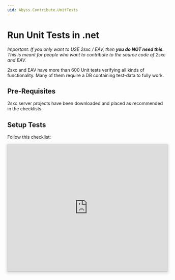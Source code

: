 ```yaml
---
uid: Abyss.Contribute.UnitTests
---
```


# Run Unit Tests in .net

_Important: If you only want to USE 2sxc / EAV, then **you do NOT need this**. This is meant for people who want to contribute to the source code of 2sxc and EAV._

2sxc and EAV have more than 600 Unit tests verifying all kinds of functionality. Many of them require a DB containing test-data to fully work. 

## Pre-Requisites

2sxc server projects have been downloaded and placed as recommended in the checklists. 

## Setup Tests

Follow this checklist:

<iframe src="https://azing.org/2sxc/r/vUQG9AgD?embed=1" width="100%" height="400" frameborder="0" allowfullscreen style="box-shadow: 0 1px 3px rgba(60,64,67,.3), 0 4px 8px 3px rgba(60,64,67,.15)"></iframe>
